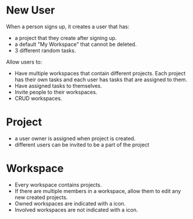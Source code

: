# New User

When a person signs up, it creates a user that has:

- a project that they create after signing up.
- a default "My Workspace" that cannot be deleted.
- 3 different random tasks.

Allow users to:

- Have multiple workspaces that contain different projects. Each project has their own tasks and each user has tasks that are assigned to them.
- Have assigned tasks to themselves.
- Invite people to their workspaces.
- CRUD workspaces.

# Project

- a user owner is assigned when project is created.
- different users can be invited to be a part of the project

# Workspace

- Every workspace contains projects.
- If there are multiple members in a workspace, allow them to edit any new created projects.
- Owned workspaces are indicated with a icon.
- Involved workspaces are not indicated with a icon.
